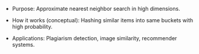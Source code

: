 - Purpose: Approximate nearest neighbor search in high dimensions.

- How it works (conceptual): Hashing similar items into same buckets with high probability.

- Applications: Plagiarism detection, image similarity, recommender systems.
